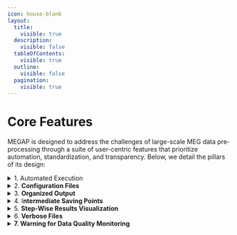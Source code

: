 ```yaml
---
icon: house-blank
layout:
  title:
    visible: true
  description:
    visible: false
  tableOfContents:
    visible: true
  outline:
    visible: false
  pagination:
    visible: true
---
```


# Core Features

MEGAP is designed to address the challenges of large-scale MEG data pre-processing through a suite of user-centric features that prioritize automation, standardization, and transparency. Below, we detail the pillars of its design:

<details>

<summary>1. Automated Execution</summary>

MEGAP runs seamlessly from start to finish without requiring manual intervention, minimizing human error and accelerating workflows. This ensures consistency across datasets, even in studies with hundreds of participants.

MEGAP processes data through a structured sequence of pre-defined steps (e.g., noise removal, artifact correction), applying each step to all subjects in a dataset before advancing to the next stage. The core of the MEGAP  is a Python script (`MEGAP.py`) that orchestrates the entire pre-processing workflow. This script imports all necessary modules and executes each step sequentially, from data initialization to final artifact removal. Below is a snippet of the script showcasing its structure and functionality.

```python
subject_ids = list_files()

for subject_id in subject_ids:

    subject_id = [subject_id]  

    # 1. Crop the data segments containing extraneous data for each subject ID.
    chpi_crop(subject_id)

    # 2. Detect and mark flat channels in the MEG data for each subject ID.
    flat_channel(subject_id)

    # 3. Plot the power spectral density (PSD) of the MEG data for each subject ID, with the label "data".
    plot_psd(subject_id, label="data")

    # # # 4. Estimate the head position for each subject ID.
    head_position(subject_id)

    # 5. Plot the estimated head position for each subject ID.
    plot_head_position(subject_id)

    # 6. Filter the continuous head position indicator (cHPI) signals in the MEG data for each subject ID.
    filter_chpi(subject_id)
    .
    .
    .
```

</details>

<details>

<summary>2. <strong>Configuration Files</strong></summary>

While defaults are optimized for most datasets, MEGAP allows users to adjust parameters via customizable configuration files. This flexibility ensures adaptability to unique experimental needs without compromising the pipeline’s structure.

The `config` folder in MEGAP houses all files required to customize and control the pipeline’s behavior. Located at `result/config/`, it includes the primary configuration file (`pipeline_config.cfg`), which defines parameters for each processing step. By centralizing settings and resources, the `config` folder ensures reproducibility, simplifies adjustments, and maintains a clean separation between raw data, outputs, and pipeline logic.

{% code overflow="wrap" %}
```json
"filter_chpi": {
    "include_line": false,
    "t_step": 0.001,
    "t_window": 0.2,
    "ext_order": 1,
    "allow_line_only": false
},
"head_position": {
    "amplitudes": {
        "t_step_min": 0.25,
        "t_window": "auto",
        "ext_order": 1,
        "tmin": 0,
        "tmax": null
    },
    .
    .
    .
```
{% endcode %}

</details>

<details>

<summary>3. <strong>Organized Output</strong></summary>

The MEGAP pipeline requires input data to be organized in the Brain Imaging Data Structure (BIDS) format, located in the `/raw/` folder, ensuring consistency and compatibility with neuroimaging standards. All outputs are systematically organized into participant-specific folders within the `result/` directory, following the MEG-BIDS extension for final processed data. This structured approach ensures seamless integration with downstream tools and simplifies data sharing and collaboration.

For a full breakdown of the folder structure and BIDS conventions, see [MEGAP Folder Structure Documentation](folder-structure.md).

</details>

<details>

<summary>4. I<strong>ntermediate Saving Points</strong></summary>

MEGAP saves outputs at every processing stage, allowing users to restart or resume the pipeline from any intermediate point. This capability is particularly valuable for debugging, fine-tuning parameters, or managing interruptions in large-scale analyses. Outputs from each function are systematically stored in dedicated, function-specific folders (e.g., `/filter_chpi/`), ensuring organized and easily traceable results.

The script is built to handle interruptions seamlessly, enabling users to pick up from the last completed step without reprocessing. Additionally, users can customize workflows by commenting out unnecessary steps in the main script, providing flexibility while maintaining the pipeline’s automated structure.

</details>

<details>

<summary>5. <strong>Step-Wise Results Visualization</strong></summary>

At every stage of the MEGAP pipeline, visual summaries (e.g., power spectra, sensor topography plots) are automatically generated to provide immediate feedback on the results. These plots, such as PSDs  before and after noise removal, allow users to visually verify the effectiveness of each step, ensuring transparency and confidence in the pre-processing outcomes.&#x20;

</details>

<details>

<summary>6. <strong>Verbose Files</strong></summary>

Detailed logs are created at each step, documenting progress and diagnostic information. These logs, combined with the visual outputs, enable users to validate intermediate results, troubleshoot issues, and ensure the pipeline is performing as expected.

MEGAP verbose files for each subject, saved in the `/result/verbose/` folder with the naming convention `subject.txt`. These files capture all printed outputs from every function, providing a detailed, step-by-step record of the pipeline’s execution. Each step is clearly separated by its name (e.g., `multi_taper_removal`), and the start time of the step is logged for tracking progress. Additionally, the configuration parameters used for that step are included, making it easier to debug or reproduce results.

For example, a snippet from a verbose file might look like this:

{% code overflow="wrap" %}
```
____________________multi_taper_removal____________________
Start time: 2025-01-01 12:00:00 

Config= {'min_freq': 10, 'max_freq': 260, 'freqs': None, 'method': 'spectrum_fit', 'mt_bandwidth': 4, 'p_value': 0.05}

Folder 'MEGAP/result/multi_taper_removal' created successfully.
Detected notch frequencies (Hz):
     40.00 :    1
    100.00 :   10
    150.00 :   29
10 260
Writing /MEGAP/result/multi_taper_removal/sub-CC10.fif
Closing /MEGAP/result/multi_taper_removal/sub-CC10.fif
[done]
```
{% endcode %}

</details>

<details>

<summary><strong>7. Warning for Data Quality Monitoring</strong></summary>

MEGAP includes a warning system to simplify pre-processing reporting and ensure data quality. This system generates a warning text file in the `result/warning/` folder, which flags potential issues based on user-defined thresholds. These thresholds are specified in the `pipeline_config.cfg` file under the `warning` section, allowing users to customize sensitivity for various metrics. For example:

```json
"warning": {
    "muscle": 10,        # Percentage of data affected by muscle artifacts
    "movement": 0.003,   # Maximum head movement (in meters)
    "zapline_plus": 30,  # Maximum number of line noise components removed per coil type
    "bad_channel": 6,    # Maximum number of bad channels detected
    "ica": 5             # Maximum number of ICA components rejected
}
```

If any of these thresholds are exceeded during processing, a warning is logged in the text file. For instance:

{% code overflow="wrap" fullWidth="true" %}
```markup
__________Zapline_Plus__________
Warning: zapline_plus removed 38.0 magnetometer components, which exceeds the threshold of 30 components.
This suggests the presence of significant line noise in the data. Please check the magnetometer data.

__________Muscle Artifact__________
muscle annotations covering 60.30s, more than 10.0% of total duration (400.00s). Check the data and Z-score parameter (current value: 15).

__________Bad Channel__________
Warning: 22 bad channels detected, exceeding the threshold of 6 bad channels.
There are 22 bad channels out of 248 total channels in the dataset.
Please check the bad channels and consider reprocessing or correcting the data.

```
{% endcode %}

</details>
